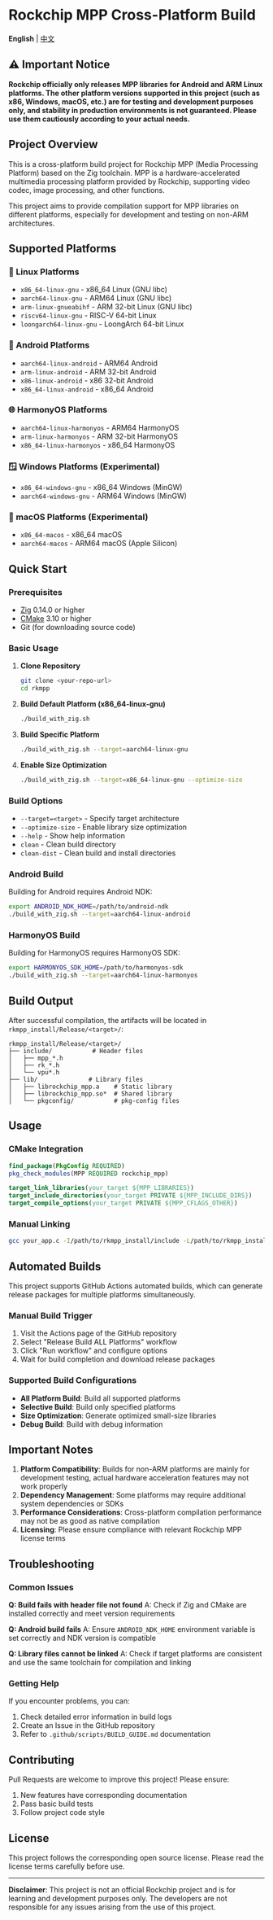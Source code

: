 # Rockchip MPP Cross-Platform Build

**English** | [中文](README.md)

## ⚠️ Important Notice

**Rockchip officially only releases MPP libraries for Android and ARM Linux platforms. The other platform versions supported in this project (such as x86, Windows, macOS, etc.) are for testing and development purposes only, and stability in production environments is not guaranteed. Please use them cautiously according to your actual needs.**

## Project Overview

This is a cross-platform build project for Rockchip MPP (Media Processing Platform) based on the Zig toolchain. MPP is a hardware-accelerated multimedia processing platform provided by Rockchip, supporting video codec, image processing, and other functions.

This project aims to provide compilation support for MPP libraries on different platforms, especially for development and testing on non-ARM architectures.

## Supported Platforms

### 🐧 Linux Platforms
- `x86_64-linux-gnu` - x86_64 Linux (GNU libc)
- `aarch64-linux-gnu` - ARM64 Linux (GNU libc)
- `arm-linux-gnueabihf` - ARM 32-bit Linux (GNU libc)
- `riscv64-linux-gnu` - RISC-V 64-bit Linux
- `loongarch64-linux-gnu` - LoongArch 64-bit Linux

### 🤖 Android Platforms
- `aarch64-linux-android` - ARM64 Android
- `arm-linux-android` - ARM 32-bit Android
- `x86-linux-android` - x86 32-bit Android
- `x86_64-linux-android` - x86_64 Android

### 🌐 HarmonyOS Platforms
- `aarch64-linux-harmonyos` - ARM64 HarmonyOS
- `arm-linux-harmonyos` - ARM 32-bit HarmonyOS
- `x86_64-linux-harmonyos` - x86_64 HarmonyOS

### 🪟 Windows Platforms (Experimental)
- `x86_64-windows-gnu` - x86_64 Windows (MinGW)
- `aarch64-windows-gnu` - ARM64 Windows (MinGW)

### 🍎 macOS Platforms (Experimental)
- `x86_64-macos` - x86_64 macOS
- `aarch64-macos` - ARM64 macOS (Apple Silicon)

## Quick Start

### Prerequisites

- [Zig](https://ziglang.org/) 0.14.0 or higher
- [CMake](https://cmake.org/) 3.10 or higher
- Git (for downloading source code)

### Basic Usage

1. **Clone Repository**
   ```bash
   git clone <your-repo-url>
   cd rkmpp
   ```

2. **Build Default Platform (x86_64-linux-gnu)**
   ```bash
   ./build_with_zig.sh
   ```

3. **Build Specific Platform**
   ```bash
   ./build_with_zig.sh --target=aarch64-linux-gnu
   ```

4. **Enable Size Optimization**
   ```bash
   ./build_with_zig.sh --target=x86_64-linux-gnu --optimize-size
   ```

### Build Options

- `--target=<target>` - Specify target architecture
- `--optimize-size` - Enable library size optimization
- `--help` - Show help information
- `clean` - Clean build directory
- `clean-dist` - Clean build and install directories

### Android Build

Building for Android requires Android NDK:

```bash
export ANDROID_NDK_HOME=/path/to/android-ndk
./build_with_zig.sh --target=aarch64-linux-android
```

### HarmonyOS Build

Building for HarmonyOS requires HarmonyOS SDK:

```bash
export HARMONYOS_SDK_HOME=/path/to/harmonyos-sdk
./build_with_zig.sh --target=aarch64-linux-harmonyos
```

## Build Output

After successful compilation, the artifacts will be located in `rkmpp_install/Release/<target>/`:

```
rkmpp_install/Release/<target>/
├── include/           # Header files
│   ├── mpp_*.h
│   ├── rk_*.h
│   └── vpu*.h
├── lib/              # Library files
│   ├── librockchip_mpp.a    # Static library
│   ├── librockchip_mpp.so*  # Shared library
│   └── pkgconfig/           # pkg-config files
```

## Usage

### CMake Integration

```cmake
find_package(PkgConfig REQUIRED)
pkg_check_modules(MPP REQUIRED rockchip_mpp)

target_link_libraries(your_target ${MPP_LIBRARIES})
target_include_directories(your_target PRIVATE ${MPP_INCLUDE_DIRS})
target_compile_options(your_target PRIVATE ${MPP_CFLAGS_OTHER})
```

### Manual Linking

```bash
gcc your_app.c -I/path/to/rkmpp_install/include -L/path/to/rkmpp_install/lib -lrockchip_mpp
```

## Automated Builds

This project supports GitHub Actions automated builds, which can generate release packages for multiple platforms simultaneously.

### Manual Build Trigger

1. Visit the Actions page of the GitHub repository
2. Select "Release Build ALL Platforms" workflow
3. Click "Run workflow" and configure options
4. Wait for build completion and download release packages

### Supported Build Configurations

- **All Platform Build**: Build all supported platforms
- **Selective Build**: Build only specified platforms
- **Size Optimization**: Generate optimized small-size libraries
- **Debug Build**: Build with debug information

## Important Notes

1. **Platform Compatibility**: Builds for non-ARM platforms are mainly for development testing, actual hardware acceleration features may not work properly
2. **Dependency Management**: Some platforms may require additional system dependencies or SDKs
3. **Performance Considerations**: Cross-platform compilation performance may not be as good as native compilation
4. **Licensing**: Please ensure compliance with relevant Rockchip MPP license terms

## Troubleshooting

### Common Issues

**Q: Build fails with header file not found**
A: Check if Zig and CMake are installed correctly and meet version requirements

**Q: Android build fails**
A: Ensure `ANDROID_NDK_HOME` environment variable is set correctly and NDK version is compatible

**Q: Library files cannot be linked**
A: Check if target platforms are consistent and use the same toolchain for compilation and linking

### Getting Help

If you encounter problems, you can:

1. Check detailed error information in build logs
2. Create an Issue in the GitHub repository
3. Refer to `.github/scripts/BUILD_GUIDE.md` documentation

## Contributing

Pull Requests are welcome to improve this project! Please ensure:

1. New features have corresponding documentation
2. Pass basic build tests
3. Follow project code style

## License

This project follows the corresponding open source license. Please read the license terms carefully before use.

---

**Disclaimer**: This project is not an official Rockchip project and is for learning and development purposes only. The developers are not responsible for any issues arising from the use of this project.
